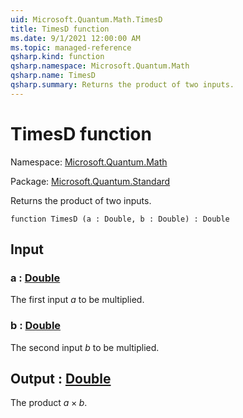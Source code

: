 ```yaml
---
uid: Microsoft.Quantum.Math.TimesD
title: TimesD function
ms.date: 9/1/2021 12:00:00 AM
ms.topic: managed-reference
qsharp.kind: function
qsharp.namespace: Microsoft.Quantum.Math
qsharp.name: TimesD
qsharp.summary: Returns the product of two inputs.
---
```


# TimesD function

Namespace: [Microsoft.Quantum.Math](xref:Microsoft.Quantum.Math)

Package: [Microsoft.Quantum.Standard](https://nuget.org/packages/Microsoft.Quantum.Standard)


Returns the product of two inputs.

```qsharp
function TimesD (a : Double, b : Double) : Double
```


## Input

### a : [Double](xref:microsoft.quantum.qsharp.valueliterals#double-literals)

The first input $a$ to be multiplied.


### b : [Double](xref:microsoft.quantum.qsharp.valueliterals#double-literals)

The second input $b$ to be multiplied.



## Output : [Double](xref:microsoft.quantum.qsharp.valueliterals#double-literals)

The product $a \times b$.